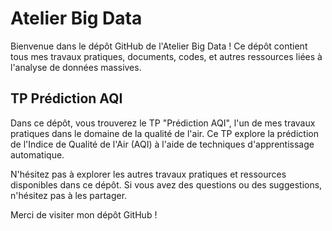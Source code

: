 # Atelier Big Data

Bienvenue dans le dépôt GitHub de l'Atelier Big Data ! Ce dépôt contient tous mes travaux pratiques, documents, codes, et autres ressources liées à l'analyse de données massives.

## TP Prédiction AQI

Dans ce dépôt, vous trouverez le TP "Prédiction AQI", l'un de mes travaux pratiques dans le domaine de la qualité de l'air. Ce TP explore la prédiction de l'Indice de Qualité de l'Air (AQI) à l'aide de techniques d'apprentissage automatique.



N'hésitez pas à explorer les autres travaux pratiques et ressources disponibles dans ce dépôt. Si vous avez des questions ou des suggestions, n'hésitez pas à les partager.

Merci de visiter mon dépôt GitHub !

